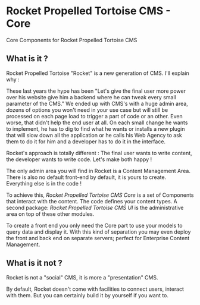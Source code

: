 # Rocket Propelled Tortoise CMS - Core

Core Components for Rocket Propelled Tortoise CMS

## What is it ?

Rocket Propelled Tortoise "Rocket" is a new generation of CMS. I'll explain why :

These last years the hype has been "Let's give the final user more power over his website give him a backend where he can tweak every small parameter of the CMS."
We ended up with CMS's with a huge admin area, dozens of options you won't need in your use case but will still be processed on each page load to trigger a part of code or an other.
Even worse, that didn't help the end user at all. On each small change he wants to implement, he has to dig to find what he wants or installs a new plugin that will slow down all the application or he calls his Web Agency to ask them to do it for him and a developer has to do it in the interface.

Rocket's approach is totally different : The final user wants to write content, the developer wants to write code.
Let's make both happy !

The only admin area you will find in Rocket is a Content Management Area. There is also no default front-end by default, it is yours to create.
Everything else is in the code !

To achieve this, _Rocket Propelled Tortoise CMS Core_ is a set of Components that interact with the content. The code defines your content types.
A second package: _Rocket Propelled Tortoise CMS UI_ is the administrative area on top of these other modules.

To create a front end you only need the Core part to use your models to query data and display it. With this kind of separation you may even deploy the front and back end on separate servers; perfect for Enterprise Content Management.

## What is it not ?

Rocket is not a "social" CMS, it is more a "presentation" CMS.

By default, Rocket doesn't come with facilities to connect users, interact with them. But you can certainly build it by yourself if you want to.

